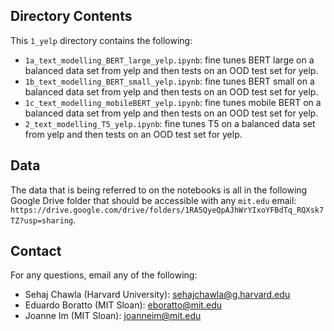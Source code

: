 ## Directory Contents

This `1_yelp` directory contains the following:
* `1a_text_modelling_BERT_large_yelp.ipynb`: fine tunes BERT large on a balanced data set from yelp and then tests on an OOD test set for yelp.
* `1b_text_modelling_BERT_small_yelp.ipynb`: fine tunes BERT small on a balanced data set from yelp and then tests on an OOD test set for yelp.
* `1c_text_modelling_mobileBERT_yelp.ipynb`: fine tunes mobile BERT on a balanced data set from yelp and then tests on an OOD test set for yelp.
* `2_text_modelling_T5_yelp.ipynb`: fine tunes T5 on a balanced data set from yelp and then tests on an OOD test set for yelp.

## Data

The data that is being referred to on the notebooks is all in the following Google Drive folder that should be accessible with any `mit.edu` email: `https://drive.google.com/drive/folders/1RA5QyeQpAJhWrYIxoYFBdTq_RQXsk7TZ?usp=sharing`.

## Contact

For any questions, email any of the following:
* Sehaj Chawla (Harvard University): sehajchawla@g.harvard.edu
* Eduardo Boratto (MIT Sloan): eboratto@mit.edu
* Joanne Im (MIT Sloan): joanneim@mit.edu

